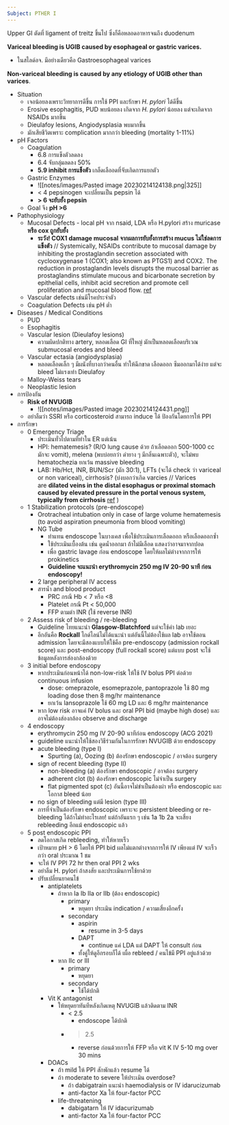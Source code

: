 ```yaml
---
Subject: PTHER I
---
```


Upper GI ตัดที่ ligament of treitz ขึ้นไป ซึ่งก็คือหลอดอาหารจนถึง duodenum

**Variceal bleeding is UGIB caused by esophageal or gastric varices.**
- ในสไลด์อจ. มีอย่างเดียวคือ Gastroesophageal varices

**Non-variceal bleeding is caused by any etiology of UGIB other than varices**.
- Situation
	- เจอน้อยลงเพราะวิทยาการดีขึ้น การใช้ PPI และรักษา *H. pylori* ได้ดีขึ้น
	- Erosive esophagitis, PUD พบน้อยลง เกิดจาก *H. pylori* น้อยลง แต่จะเกิดจาก NSAIDs มากขึ้น
	- Dieulafoy lesions, Angiodysplasia พบมากขึ้น
	- มักเสียชีวิตเพราะ complication มากกว่า bleeding (mortality 1-11%)
- pH Factors
	- Coagulation
		- 6.8 การแข็งตัวลดลง
		- 6.4 จับกลุ่มลดลง 50%
		- **5.9 inhibit การแข็งตัว** เกล็ดเลืออดที่จับเกิดการแยกตัว
	- Gastric Enzymes
		- ![[notes/images/Pasted image 20230214124138.png|325]]
		- < 4 pepsinogen จะเปลี่ยนเป็น pepsin ได้
		- **> 6 จะยับยั้ง pepsin**
	- Goal จึง **pH >6**
- Pathophysiology
	- Mucosal Defects - local pH จาก nsaid, LDA หรือ H.pylori สร้าง muricase **หรือ cox ถูกยับยั้ง**
		- **ระวัง! COX1 damage mucosal จากผลการยับยั้งการสร้าง mucus ไม่ใช่ลดการแข็งตัว** // Systemically, NSAIDs contribute to mucosal damage by inhibiting the prostaglandin secretion associated with cyclooxygenase 1 (COX1; also known as PTGS1) and COX2. The reduction in prostaglandin levels disrupts the mucosal barrier as prostaglandins stimulate mucous and bicarbonate secretion by epithelial cells, inhibit acid secretion and promote cell proliferation and mucosal blood flow. [ref](https://www.nature.com/articles/nrdp201820)
	- Vascular defects เช่นมีโรคประจำตัว
	- Coagulation Defects เช่น pH ต่ำ 
- Diseases / Medical Conditions
	- PUD
	- Esophagitis
	- Vascular lesion (Dieulafoy lesions)
		- ความผิดปกติทาง artery, หลอดเลือด GI ที่ใหญ่ มักเป็นหลอดเลือดบริเวณ submucosal erodes and bleed
	- Vascular ectasia (angiodysplasia)
		- หลอดเลือดเล็ก ๆ มีผนังที่บางกว่าคนอื่น ทำให้ฉีกขาด เลือดออก ซึมออกมาได้ง่าย แต่จะ bleed ไม่แรงเท่า Dieulafoy
	- Malloy-Weiss tears
	- Neoplastic lesion
- การป้องกัน
	- **Risk of NVUGIB**
		- ![[notes/images/Pasted image 20230214124431.png]]
	- อย่าลืมว่า SSRI หรือ corticosteroid สามารถ induce ได้ ป้องกันโดยการให้ PPI
- การรักษา
	- 0 Emergency Triage
		- ประเมินทั่วไปตามที่ทำใน ER แต่เน้น
		- HPI: hematemesis? (R/O lung cause ด้วย ถ้าเลือดออก 500-1000 cc มักจะ vomit), melena (พบบ่อยกว่า ดำยาง ๆ มีกลิ่นเฉพาะตัว), จะไม่พบ hematochezia ยกเว้น massive bleeding
		- LAB: Hb/Hct, INR, BUN/Scr (มัก 30:1), LFTs (จะได้ check ว่า variceal or non variceal), cirrhosis? (บ่งบอกว่าเกิด varcies // Varices are **dilated veins in the distal esophagus or proximal stomach caused by elevated pressure in the portal venous system, typically from cirrhosis** [ref](https://www.msdmanuals.com/professional/gastrointestinal-disorders/gastrointestinal-bleeding/varices#:~:text=Varices%20are%20dilated%20veins%20in,endoscopic%20banding%20and%20IV%20octreotide..) )
	- 1 Stabilization protocols (pre-endoscope)
		- Orotracheal intubation only in case of large volume hematemesis (to avoid aspiration pneumonia from blood vomiting)
		- NG Tube
			- ทำแทน endoscope ในบางเคส เพื่อใช้ประเมินการเลือดออก หรือเลือดออกซ้ำ
			- ใช้ประเมินเบื้องต้น เช่น ดูดน้ำออกมา ถ้าไม่มีเลือด แสดงว่าอาจมาจากปอด
			- เพื่อ gastric lavage ก่อน endoscope โดยให้ผลไม่ต่างจากการให้ prokinetics
			- **Guideline จะแนะนำ erythromycin 250 mg IV 20-90 นาที ก่อน endoscopy!**
		- 2 large peripheral IV access
		- สารน้ำ and blood product
			- PRC กรณี Hb < 7 หรือ <8
			- Platelet กรณี Pt < 50,000
			- FFP ตามต่า INR (ใช้ reverse INR)
	- 2 Assess risk of bleeding / re-bleeding
		- Guideline ไทยแนะนำ **Glasgow-Blatchford** แต่จะใช้ค่า lab เยอะ
		- อีกอันคือ **Rockall** ไกด์ไลน์ไม่ได้แนะนำ แต่อันนี้ไม่ต้องใช้ผล lab อาจใช้ตอน admission โดยจะมีสองแบบให้ใช้คือ pre-endoscopy (admission rockall score) และ post-endoscopy (full rockall score) แต่แบบ post จะใช้ข้อมูลหลังการส่องกล้องด้วย
	- 3 initial before endoscopy
		- หากประเมินก่อนหน้าได้ non-low-risk ให้ใช้ IV bolus PPI ต่อด้วย continuous infusion
			- dose: omeprazole, esomeprazole, pantoprazole ใช้ 80 mg loading dose then 8 mg/hr maintenance
			- ยกเว้น lansoprazole ใช้ 60 mg LD และ 6 mg/hr maintenance
		- หาก low risk อาจแค่ IV bolus และ oral PPI bid (maybe high dose) และอาจไม่ต้องส่องกล้อง observe and discharge
	- 4 endoscopy
		- erythromycin 250 mg IV 20-90 นาทีก่อน endoscopy (ACG 2021)
		- guideline แนะนำให้ใช้สองวิธีร่วมกันในการรักษา NVUGIB ด้วย endoscopy
		- acute bleeding (type I)
			- Spurting (a), Oozing (b) ต้องรักษา endoscopic / อาจต้อง surgery
		- sign of recent bleeding (type II)
			- non-bleeding (a) ต้องรักษา endoscopic / อาจต้อง surgery
			- adherent clot (b)  ต้องรักษา endoscopic ไม่จำเป็น surgery
			- flat pigmented spot (c) อันนี้อาจไม่ขำเป็นต้องผ่า หรือ endoscopic และโอกาส bleed น้อย
		- no sign of bleeding แต่มี lesion (type III)
		- การที่จำเป็นต้องรักษา endoscopic เพราะจะ persistent bleeding or re-bleeding ได้ถ้าไม่ทำอะไรเลย! แต่ถ้าอันแรก ๆ เช่น 1a 1b 2a จะเสี่ยง rebleeding อีกแม้ endoscopic แล้ว
	- 5 post endoscopic PPI
		- ลดโอกาสเกิด rebleeding, ทำให้หายเร็ว
		- เป้าหมาย pH > 6 โดยให้ PPI bid ผลไม่แตกต่างจากการให้ IV เพียงแต่ IV จะเร็วกว่า oral ประมาณ 1 ชม
		- จะให้ IV PPI 72 hr then oral PPI 2 wks
		- อย่าลืม H. pylori ถ้าสงสัย และประเมินการใช้ยาด้วย
		- ปรับเปลี่ยนยาคนไข้
			- antiplatelets
				- ถ้าหาก Ia Ib IIa or IIb (ต้อง endoscopic)
					- primary
						- หยุดยา ประเมิน indication / ความเสี่ยงอีกครั้ง
					- secondary
						- aspirin
							- resume in 3-5 days
						- DAPT
							- continue แค่ LDA แต่ DAPT ให้ consult ก่อน
						- ทั้งคู่ให้ดูอีกรอบก็ได้ เผื่อ rebleed / คนไข้มี PPI อยู่แล้วด้วย
				- หาก IIc or III
					- primary
						- หยุดยา
					- secondary
						- ใช้ได้ปกติ
			- Vit K antagonist
				- ให้หยุดยาทันทีหลังเกิดเหตุ NVUGIB แล้วติดตาม INR
					- < 2.5
						- endoscope ได้ปกติ
					- > 2.5
						- reverse ก่อนด้วยการให้ FFP หรือ vit K IV 5-10 mg over 30 mins
			- DOACs
				- ถ้า mild ให้ PPI สักพักแล้ว resume ได้
				- ถ้า moderate to severe ให้ประเมิน overdose?
					- ถ้า dabigatrain แนะนำ haemodialysis or IV idarucizumab
					- anti-factor Xa ให้ four-factor PCC
				- life-threatening
					- dabigatarn ให้ IV idacurizumab
					- anti-factor Xa ให้ four-factor PCC